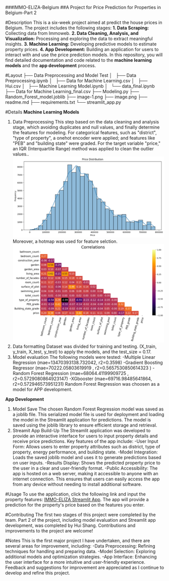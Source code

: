 ###IMMO-ELIZA-Belgium
##A Project for Price Prediction for Properties in Belgium-Part 2

#Description 
This is a six-week project aimed at predict the house prices in Belgium. The project includes the following stages: **1.  Data Scraping:** Collecting data from Immoweb. 
**2.  Data Cleaning, Analysis, and Visualization:** Processing and exploring the data to extract meaningful insights.
**3.  Machine Learning:** Developing predictive models to estimate property prices.
**4.  App Development:** Building an application for users to interact with and use the price prediction models.
In this repository, you will find detailed documentation and code related to the **machine learning models** and the **app development** process.

#Layout
├── Data Preprocessing and  Model Test
│   ├── Data Preprocessing.ipynb
│   ├── Data for Machine Learning.csv
│   ├── Hui.csv
│   ├── Machine Learning Model.ipynb
│   └── data_final.ipynb
├── Data for Machine Learning_final.csv
├── Modeling.py
├── Random_Forest_model.joblib
├── image-1.png
├── image.png
├── readme.md
├── requirements.txt
└── streamlit_app.py

#Details
**Machine Learning Models**
1. Data Preprocessing 
This step based on the data cleaning and analysis stage, which avoiding duplicates and null values, and finally determine the features for modeling. For categorical features, such as "district", "type of property", a onehot encoder were applied; and features like "PEB" and "building state" were graded. For the target variable "price," an IQR (Interquartile Range) method was applied to clean the outlier values.. 
![alt text](image.png)
Moreover, a hotmap was used for feature selction. 
![alt text](image-1.png)
2. Data formatting
Dataset was divided for training and testing. (X_train, y_train, X_test, y_test) to apply the models, and the test_size = 0.17.
3. Model evaluation
The following models were tested: 
-Multiple Linear Regression (mae=13470393138.732042, r2=0.3598)
-Gradient Boosting Regressor (mae=70222.05803619919 , r2=0.5657530850614323 ) 
-Random Forest Regression (mae=68064.41199909725 , r2=0.5729080864923147) 
-XGbooster (mae=69716.98485641864, r2=0.572946573951231)
Random Forest Regression was choosen as a model for APP development. 

**App Development** 
1. Model Save 
The chosen Random Forest Regression model was saved as a joblib file. This serialized model file is used for deployment and loading the model in the Streamlit application for predictions. The model is saved using the joblib library to ensure efficient storage and retrieval.
2. Streamit App Build-Up 
The Streamlit application was developed to provide an interactive interface for users to input property details and receive price predictions. Key features of the app include:
-User Input Form: Allows users to enter property attributes such as district, type of property, energy performance, and building state.
-Model Integration: Loads the saved joblib model and uses it to generate predictions based on user inputs.
-Results Display: Shows the predicted property price to the user in a clear and user-friendly format.
-Public Accessibility: The app is hosted on a web server, making it accessible to anyone with an internet connection. This ensures that users can easily access the app from any device without needing to install additional software.

#Usage
To use the application, click the following link and input the property features: [IMMO-ELIZA Streamlit App](https://emma-immo-eliza-belgium.streamlit.app). The app will provide a prediction for the property's price based on the features you enter. 

#Contributing
The first two stages of this project were completed by the team. Part 2 of the project, including model evaluation and Streamlit app development, was completed by Hui Shang. Contributions and improvements to the project are welcome!

#Notes
This is the first major project I have undertaken, and there are several areas for improvement, including:
-Data Preprocessing: Refining techniques for handling and preparing data.
-Model Selection: Exploring additional models and optimization strategies.
-App Interface: Enhancing the user interface for a more intuitive and user-friendly experience.
Feedback and suggestions for improvement are appreciated as I continue to develop and refine this project.



